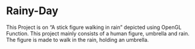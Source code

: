 # Rainy-Day
This Project is on “A stick figure walking in rain” depicted using OpenGL Function.  This project mainly consists of a human figure, umbrella and rain.  The figure is made to walk in the rain, holding an umbrella.
